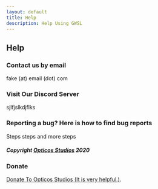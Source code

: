 ```yaml
---
layout: default
title: Help
description: Help Using GWSL
---
```


## Help

### Contact us by email

fake (at) email (dot) com

### Visit Our Discord Server

sjlfjslkdjflks

### Reporting a bug? Here is how to find bug reports

Steps steps and more steps

##### Copyright [Opticos Studios](http://opticos.studio) 2020


### Donate

[Donate To Opticos Studios (It is very helpful.)](https://sites.google.com/bartimee.com/opticos-studios/donate#h.p_6-1t7x2XFvCP).
